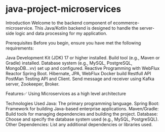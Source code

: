 # java-project-microservices
Introduction
Welcome to the backend component of ecommerce-microservice. This Java/Kotlin backend is designed to handle the server-side logic and data processing for my application.

Prerequisites
Before you begin, ensure you have met the following requirements:

Java Development Kit (JDK) 17 or higher installed.
Build tool (e.g., Maven or Gradle) installed.
Database system (e.g., MySQL, PostgreSQL, MongoDB...vv) set up and configured.
Reactive Programming with WebFlux Reactor Spring Boot.
Hibernate, JPA, WebFlux
Docker build
Restfull API
PostMan Testing API and Client.
Send message and receiver using Kafka server, Zookeeper, Broker.

Features✅ 
Using Microservices as a high level architecture

Technologies Used
Java: The primary programming language.
Spring Boot: Framework for building Java-based enterprise applications.
Maven/Gradle: Build tools for managing dependencies and building the project.
Database: Choose and specify the database system used (e.g., MySQL, PostgreSQL).
Other Dependencies: List any additional dependencies or libraries used.